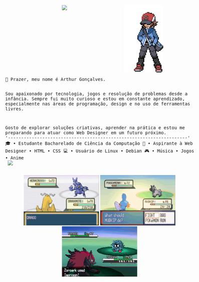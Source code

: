 <div align="center">
  <img src="https://github.com/agcs7/agcs7/blob/main/assets/pokemon-pokemon-gen5.gif" width="25%" align="right" />
  <img src="https://readme-typing-svg.herokuapp.com?font=Fira+Code&pause=1000&color=8A78F7&center=true&repeat=false&width=435&lines=Ol%C3%A1%2C+tudo+bem%3F" width="70%" />
  <div style="display: inline-block; text-align: left;">
    <pre>
👋 Prazer, meu nome é Arthur Gonçalves.

Sou apaixonado por tecnologia, jogos e resolução de problemas desde a infância.
Sempre fui muito curioso e estou em constante aprendizado, especialmente nas
áreas de programação, design e no uso de ferramentas livres.

Gosto de explorar soluções criativas, aprender na prática e estou me preparando
para atuar como Web Designer em um futuro próximo.
'--------------------------------------------------------------------'
    🎓 • Estudante Bacharelado de Ciência da Computação
    💼 • Aspirante à Web Designer • HTML • CSS
    💻 • Usuário de Linux • Debian
    🎮 • Música • Jogos • Anime
    <br>
[![](https://img.shields.io/badge/linkedin-0a66c2)](https://www.linkedin.com/in/arthurgcs7/)
    </pre>
   <div style="text-align: center;">
  <img src="https://github.com/agcs7/agcs7/blob/main/assets/pokemon-fire-red.gif" width="240" height="160" style="object-fit: cover;"/>
  <img src="https://github.com/agcs7/agcs7/blob/main/assets/pokemon-emerald-nintendo.gif" width="240" height="160" style="object-fit: cover;"/>
  <img src="https://github.com/agcs7/agcs7/blob/main/assets/bw-battle.gif" width="240" height="160" style="object-fit: cover;"/>
</div>
  </div>
</div>
